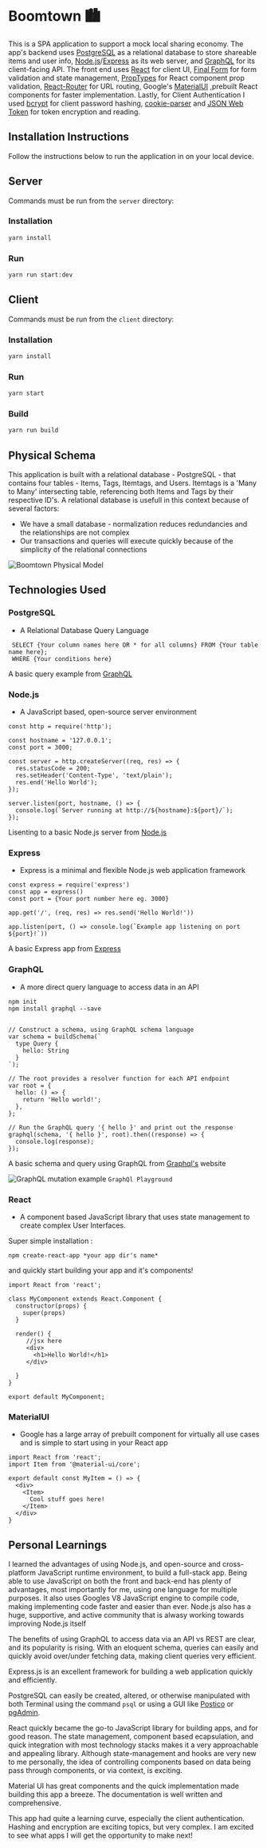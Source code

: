 # Boomtown 🏙

This is a SPA application to support a mock local sharing economy. The app's backend uses [PostgreSQL](https://www.postgresql.org/) as a relational database to store shareable items and user info, [Node.js](https://nodejs.org/en/)/[Express](https://expressjs.com/) as its web server, and [GraphQL](https://graphql.org/) for its client-facing API. The front end uses [React](https://reactjs.org/) for client UI, [Final Form](https://final-form.org/) for form validation and state management, [PropTypes](https://www.npmjs.com/package/prop-types) for React component prop validation, [React-Router](https://reacttraining.com/react-router/web/guides/quick-start) for URL routing, Google's [MaterialUI](https://material-ui.com/) ,prebuilt React components for faster implementation. Lastly, for Client Authentication I used [bcrypt](https://www.npmjs.com/package/bcrypt) for client password hashing, [cookie-parser](https://www.npmjs.com/package/cookie-parser) and [JSON Web Token](https://jwt.io/) for token encryption and reading.

## Installation Instructions

Follow the instructions below to run the application in on your local device.

## Server

Commands must be run from the `server` directory:

### Installation

```bash
yarn install
```

### Run

```bash
yarn run start:dev
```

## Client

Commands must be run from the `client` directory:

### Installation

```bash
yarn install
```

### Run

```bash
yarn start
```

### Build

```bash
yarn run build
```

## Physical Schema

This application is built with a relational database - PostgreSQL - that contains four tables - Items, Tags, Itemtags, and Users. Itemtags is a 'Many to Many' intersecting table, referencing both Items and Tags by their respective ID's. A relational database is usefull in this context because of several factors:

- We have a small database - normalization reduces redundancies and the relationships are not complex
- Our transactions and queries will execute quickly because of the simplicity of the relational connections

![Boomtown Physical Model](./client/public/boomtown-db-physical-model.png)

## Technologies Used

### PostgreSQL

- A Relational Database Query Language

```
 SELECT {Your column names here OR * for all columns} FROM {Your table name here};
 WHERE {Your conditions here}
```

A basic query example from [GraphQL](https://graphql.org/graphql-js/)

### Node.js

- A JavaScript based, open-source server environment

```
const http = require('http');

const hostname = '127.0.0.1';
const port = 3000;

const server = http.createServer((req, res) => {
  res.statusCode = 200;
  res.setHeader('Content-Type', 'text/plain');
  res.end('Hello World');
});

server.listen(port, hostname, () => {
  console.log(`Server running at http://${hostname}:${port}/`);
});
```

Lisenting to a basic Node.js server from [Node.js](https://nodejs.org/en/docs/guides/getting-started-guide/)

### Express

- Express is a minimal and flexible Node.js web application framework

```
const express = require('express')
const app = express()
const port = {Your port number here eg. 3000}

app.get('/', (req, res) => res.send('Hello World!'))

app.listen(port, () => console.log(`Example app listening on port ${port}!`))
```

A basic Express app from [Express](https://expressjs.com/en/starter/hello-world.html)

### GraphQL

- A more direct query language to access data in an API

```
npm init
npm install graphql --save
```

```var { graphql, buildSchema } = require('graphql');

// Construct a schema, using GraphQL schema language
var schema = buildSchema(`
  type Query {
    hello: String
  }
`);

// The root provides a resolver function for each API endpoint
var root = {
  hello: () => {
    return 'Hello world!';
  },
};

// Run the GraphQL query '{ hello }' and print out the response
graphql(schema, '{ hello }', root).then((response) => {
  console.log(response);
});
```

A basic schema and query using GraphQL from [Graphql's](https://graphql.org/graphql-js/) website

![GraphQL mutation example](./client/public/graphql-example.png)
`GraphQl Playground`

### React

- A component based JavaScript library that uses state management to create complex User Interfaces.

Super simple installation :

```
npm create-react-app *your app dir's name*
```

and quickly start building your app and it's components!

```
import React from 'react';

class MyComponent extends React.Component {
  constructor(props) {
    super(props)
  }

  render() {
     //jsx here
     <div>
       <h1>Hello World!</h1>
     </div>

  }
}

export default MyComponent;
```

### MaterialUI

- Google has a large array of prebuilt component for virtually all use cases and is simple to start using in your React app

```
import React from 'react';
import Item from '@material-ui/core';

export default const MyItem = () => {
  <div>
    <Item>
      Cool stuff goes here!
    </Item>
  </div>
}
```

## Personal Learnings

I learned the advantages of using Node.js, and open-source and cross-platform JavaScript runtime environment, to build a full-stack app. Being able to use JavaScript on both the front and back-end has plenty of advantages, most importantly for me, using one language for multiple purposes. It also uses Googles V8 JavaScript engine to compile code, making implementing code faster and easier than ever. Node.js also has a huge, supportive, and active community that is alwasy working towards improving Node.js itself

The benefits of using GraphQL to access data via an API vs REST are clear, and its popularity is rising. With an eloquent schema, queries can easily and quickly avoid over/under fetching data, making client queries very efficient.

Express.js is an excellent framework for building a web application quickly and efficiently.

PostgreSQL can easily be created, altered, or otherwise manipulated with both Terminal using the command `psql` or using a GUI like [Postico](https://eggerapps.at/postico/) or [pgAdmin](https://www.pgadmin.org/download/).

React quickly became the go-to JavaScript library for building apps, and for good reason. The state management, component based ecapsulation, and quick integration with most technology stacks makes it a very approachable and appealing library. Although state-management and hooks are very new to me personally, the idea of controlling components based on data being pass through components, or via context, is exciting.

Material UI has great components and the quick implementation made building this app a breeze. The documentation is well written and comprehensive.

This app had quite a learning curve, especially the client authentication. Hashing and encryption are exciting topics, but very complex. I am excited to see what apps I will get the opportunity to make next!
